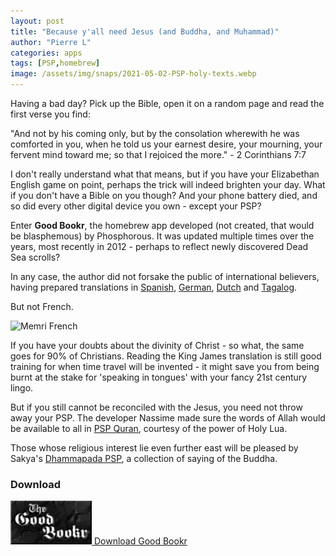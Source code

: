```yaml
---
layout: post
title: "Because y'all need Jesus (and Buddha, and Muhammad)"
author: "Pierre L"
categories: apps
tags: [PSP,homebrew]
image: /assets/img/snaps/2021-05-02-PSP-holy-texts.webp
---
```


Having a bad day? Pick up the Bible, open it on a random page and read the first verse you find:

"And not by his coming only, but by the consolation wherewith he was comforted in you, when he told us your earnest desire, your mourning, your fervent mind toward me; so that I rejoiced the more." - 2 Corinthians 7:7

I don't really understand what that means, but if you have your Elizabethan English game on point, perhaps the trick will indeed brighten your day. What if you don't have a Bible on you though? And your phone battery died, and so did every other digital device you own - except your PSP?

Enter **Good Bookr**, the homebrew app developed (not created, that would be blasphemous) by Phosphorous. It was updated multiple times over the years, most recently in 2012 - perhaps to reflect newly discovered Dead Sea scrolls?

In any case, the author did not forsake the public of international believers, having prepared translations in [Spanish](https://archive.org/details/goodbookr-1.2.1-spanish.-7z), [German](https://archive.org/details/goodbookr-1.2.1-german.-7z), [Dutch](https://archive.org/details/goodbookr-1.2.1-dutch.-7z) and [Tagalog](https://archive.org/details/goodbookr-1.2.1-tagalog.-7z). 

But not French.

![Memri French](https://github.com/PSP-Archive/PSP-Archive.github.io/raw/gh-pages/assets/img/random/french-meme.webp)

If you have your doubts about the divinity of Christ - so what, the same goes for 90% of Christians. Reading the King James translation is still good training for when time travel will be invented - it might save you from being burnt at the stake for 'speaking in tongues' with your fancy 21st century lingo.

But if you still cannot be reconciled with the Jesus, you need not throw away your PSP. The developer Nassime made sure the words of Allah would be available to all in [PSP Quran](https://archive.org/details/pspquranv-4.0.7z), courtesy of the power of Holy Lua. 

Those whose religious interest lie even further east will be pleased by Sakya's [Dhammapada PSP](https://archive.org/details/dhammapada-psp.-7z), a collection of saying of the Buddha.

### Download

<p class="download-btn">
    <a href="https://archive.org/details/goodbookr.7z">
	<img border="0" alt="Download the homebrew" src="/assets/img/icon0/2021-05-02-Good-Bookr.webp" width="130" height="70">
	Download Good Bookr
	</a>
</p>
